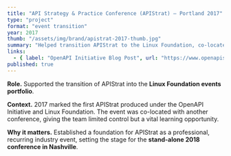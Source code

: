 ```yaml
---
title: "API Strategy & Practice Conference (APIStrat) — Portland 2017"
type: "project"
format: "event transition"
year: 2017
thumb: "/assets/img/brand/apistrat-2017-thumb.jpg"
summary: "Helped transition APIStrat to the Linux Foundation, co-located with another event and laying the groundwork for its stand-alone future."
links:
  - { label: "OpenAPI Initiative Blog Post", url: "https://www.openapis.org/blog/2017/04/13/the-open-api-initiative-and-the-linux-foundation-to-produce-apistrat-17" }
published: true
---
```


**Role.** Supported the transition of APIStrat into the **Linux Foundation events portfolio**.  

**Context.** 2017 marked the first APIStrat produced under the OpenAPI Initiative and Linux Foundation. The event was co-located with another conference, giving the team limited control but a vital learning opportunity.  

**Why it matters.** Established a foundation for APIStrat as a professional, recurring industry event, setting the stage for the **stand-alone 2018 conference in Nashville**.
